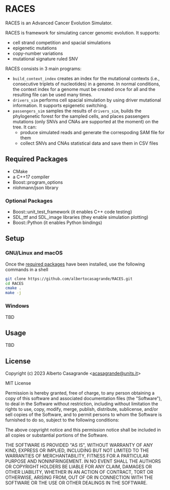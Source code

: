 # RACES
RACES is an Advanced Cancer Evolution Simulator.

RACES is framework for simulating cancer genomic evolution. It supports:
-   cell strand competition and spacial simulations
-   epigenetic mutations
-   copy-number variations
-   mutational signature ruled SNV

RACES consists in 3 main programs:
-   `build_context_index` creates an index for the mutational contexts (i.e., consecutive triplets of nucleotides) in a genome. In normal conditions, the context index for a genome must be created once for all and the resulting file can be used many times.
-   `drivers_sim` performs cell spacial simulation by using driver mutational information. It supports epigenetic switching.
-   `passengers_sim` samples the results of `drivers_sim`, builds the phylogenetic forest for the sampled cells, and places passengers mutations (only SNVs and CNAs are supported at the moment) on the tree. It can:
    *   produce simulated reads and generate the correspoding SAM file for them
    *   collect SNVs and CNAs statistical data and save them in CSV files

## Required Packages
-   CMake
-   a C++17 compiler
-   Boost::program_options
-   nlohmann/json library

### Optional Packages
-   Boost::unit_test_framework (it enables C++ code testing)
-   SDL_ttf and SDL_image libraries (they enable simulation plotting)
-   Boost::Python (it enables Python bindings)

## Setup

### GNU/Linux and macOS

Once the [required packages](#required-packages) have been installed, use the following commands in a shell

```bash
git clone https://github.com/albertocasagrande/RACES.git
cd RACES
cmake .
make -j
```

### Windows

TBD

## Usage

TBD

## License

Copyright (c) 2023 
Alberto Casagrande <[acasagrande@units.it](mailto:acasagrande@units.it)>

MIT License

Permission is hereby granted, free of charge, to any person obtaining a copy
of this software and associated documentation files (the "Software"), to deal
in the Software without restriction, including without limitation the rights
to use, copy, modify, merge, publish, distribute, sublicense, and/or sell
copies of the Software, and to permit persons to whom the Software is
furnished to do so, subject to the following conditions:
 
The above copyright notice and this permission notice shall be included in all
copies or substantial portions of the Software.

THE SOFTWARE IS PROVIDED "AS IS", WITHOUT WARRANTY OF ANY KIND, EXPRESS OR
IMPLIED, INCLUDING BUT NOT LIMITED TO THE WARRANTIES OF MERCHANTABILITY,
FITNESS FOR A PARTICULAR PURPOSE AND NONINFRINGEMENT. IN NO EVENT SHALL THE
AUTHORS OR COPYRIGHT HOLDERS BE LIABLE FOR ANY CLAIM, DAMAGES OR OTHER
LIABILITY, WHETHER IN AN ACTION OF CONTRACT, TORT OR OTHERWISE, ARISING FROM,
OUT OF OR IN CONNECTION WITH THE SOFTWARE OR THE USE OR OTHER DEALINGS IN THE
SOFTWARE.


